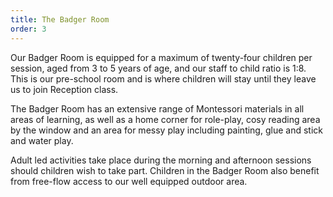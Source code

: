 ```yaml
---
title: The Badger Room
order: 3
---
```


Our Badger Room is equipped for a maximum of twenty-four children per session, aged from 3 to 5 years of age, and our staff to child ratio is 1:8. This is our pre-school room and is where children will stay until they leave us to join Reception class.

The Badger Room has an extensive range of Montessori materials in all areas of learning, as well as a home corner for role-play, cosy reading area by the window and an area for messy play including painting, glue and stick and water play.

Adult led activities take place during the morning and afternoon sessions should children wish to take part.
Children in the Badger Room also benefit from free-flow access to our well equipped outdoor area.
